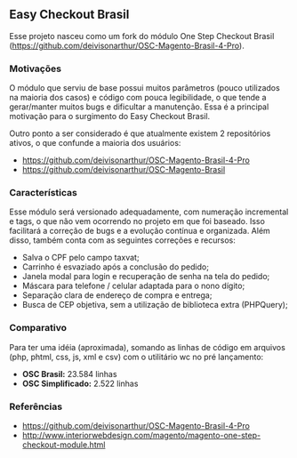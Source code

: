## Easy Checkout Brasil

Esse projeto nasceu como um fork do módulo One Step Checkout Brasil (https://github.com/deivisonarthur/OSC-Magento-Brasil-4-Pro).

### Motivações

O módulo que serviu de base possui muitos parâmetros (pouco utilizados na maioria dos casos) e código com pouca legibilidade, o que tende a gerar/manter muitos bugs e dificultar a manutenção. Essa é a principal motivação para o surgimento do Easy Checkout Brasil.

Outro ponto a ser considerado é que atualmente existem 2 repositórios ativos, o que confunde a maioria dos usuários:

- https://github.com/deivisonarthur/OSC-Magento-Brasil-4-Pro
- https://github.com/deivisonarthur/OSC-Magento-Brasil

### Características

Esse módulo será versionado adequadamente, com numeração incremental e tags, o que não vem ocorrendo no projeto em que foi baseado. Isso facilitará a correção de bugs e a evolução contínua e organizada. Além disso, também conta com as seguintes correções e recursos:

- Salva o CPF pelo campo taxvat;
- Carrinho é esvaziado após a conclusão do pedido;
- Janela modal para login e recuperação de senha na tela do pedido;
- Máscara para telefone / celular adaptada para o nono dígito;
- Separação clara de endereço de compra e entrega;
- Busca de CEP objetiva, sem a utilização de biblioteca extra (PHPQuery);

### Comparativo

Para ter uma idéia (aproximada), somando as linhas de código em arquivos (php, phtml, css, js, xml e csv) com o utilitário wc no pré lançamento:

- **OSC Brasil:** 23.584 linhas
- **OSC Simplificado:** 2.522 linhas

### Referências

- https://github.com/deivisonarthur/OSC-Magento-Brasil-4-Pro
- http://www.interiorwebdesign.com/magento/magento-one-step-checkout-module.html




